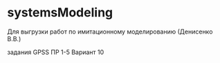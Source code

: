 # systemsModeling
Для выгрузки работ по имитационному моделированию (Денисенко В.В.)

задания GPSS ПР 1-5 Вариант 10
